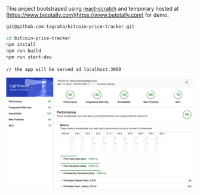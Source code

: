 This project bootstraped using [react-scratch](https://github.com/tagraha/react-scratch) and temporary hosted at [https://www.betotally.com](https://www.betotally.com) for demo.

```bash
git@github.com:tagraha/bitcoin-price-tracker.git
```

```bash
cd bitcoin-price-tracker
npm install
npm run build
npm run start-dev

// the app will be served ad localhost:3000
```

![alt text](https://raw.githubusercontent.com/tagraha/bitcoin-price-tracker/master/github-images/lighthouse.png "Lighthousr score")